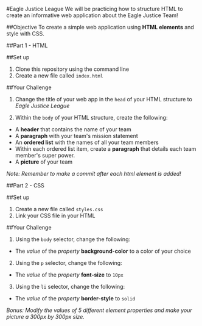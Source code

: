 #Eagle Justice League
We will be practicing how to structure HTML to create an informative web application about the Eagle Justice Team!


##Objective
To create a simple web application using **HTML elements** and style with CSS.


##Part 1 - HTML
>
##Set up
1. Clone this repository using the command line
2. Create a new file called `index.html`
>
##Your Challenge
1. Change the title of your web app in the `head` of your HTML structure to _Eagle Justice League_
>
2. Within the `body` of your HTML structure, create the following:
  + A **header** that contains the name of your team
  + A **paragraph** with your team's mission statement
  + An **ordered list** with the names of all your team members
  + Within each ordered list item, create a **paragraph** that details each team member's super power.
  + A **picture** of your team


_Note: Remember to make a commit after each html element is added!_

##Part 2 - CSS
>
##Set up
1. Create a new file called `styles.css`
2. Link your CSS file in your HTML
>
>
##Your Challenge
>
1. Using the `body` selector, change the following:
  + The _value_ of the _property_ **background-color** to a color of your choice
>
2. Using the `p` selector, change the following:
  + The _value_ of the _property_ **font-size** to `10px`
>
3. Using the `li` selector, change the following:
  + The _value_ of the _property_ **border-style** to `solid`
>
_Bonus: Modify the values of 5 different element properties and make your picture a 300px by 300px size._

